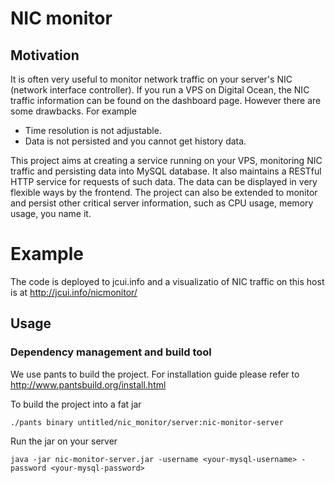 # NIC monitor 

## Motivation 
It is often very useful to monitor network traffic on your server's NIC (network interface controller). If you run a VPS on Digital Ocean, the NIC traffic information can be found on the dashboard page. However there are some drawbacks. For example

* Time resolution is not adjustable.
* Data is not persisted and you cannot get history data.

This project aims at creating a service running on your VPS, monitoring NIC traffic and persisting data into MySQL database. It also maintains a RESTful HTTP service for requests of such data. The data can be displayed in very flexible ways by the frontend. The project can also be extended to monitor and persist other critical server information, such as CPU usage, memory usage, you name it.

# Example
The code is deployed to jcui.info and a visualizatio of NIC traffic on this host is at http://jcui.info/nicmonitor/

## Usage
### Dependency management and build tool 
We use pants to build the project. For installation guide please refer to http://www.pantsbuild.org/install.html

To build the project into a fat jar
```
./pants binary untitled/nic_monitor/server:nic-monitor-server
```

Run the jar on your server
```
java -jar nic-monitor-server.jar -username <your-mysql-username> -password <your-mysql-password>
```
